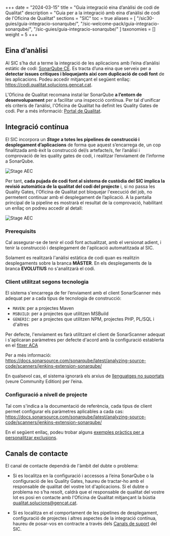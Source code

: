 +++
date = "2024-03-15"
title = "Guia integració eina d’anàlisi de codi de Qualitat"
description = "Guia per a la integració amb eina d’anàlisi de codi de l'Oficina de Qualitat"
sections = "SIC"
toc = true
aliases = [
    "/sic30-guies/guia-integracio-sonarqube/",
    "/sic-welcome-pack/guia-integracio-sonarqube/",
    "/sic-guies/guia-integracio-sonarqube/"
]
taxonomies = []
weight = 5
+++

## Eina d’anàlisi

Al SIC s’ha dut a terme la integració de les aplicacions amb l’eina d’anàlisi estàtic de codi: [SonarQube CE](https://docs.sonarqube.org/9.2/).
Es tracta d’una eina que serveix per a **detectar issues crítiques i bloquejants així com duplicació de codi font** de les aplicacions.
Podeu accedir mitjançant el següent enllaç: https://codi.qualitat.solucions.gencat.cat.

L'Oficina de Qualitat recomana instal·lar SonarQube **a l’entorn de desenvolupament** per a facilitar una inspecció contínua.
Per tal d'unificar els criteris de l’anàlisi, l'Oficina de Qualitat ha definit les Quality Gates de codi.
Per a més informació: [Portal de Qualitat](https://qualitat.solucions.gencat.cat/eines/sonarqube/).

## Integració contínua

El SIC incorpora un ***Stage* a totes les pipelines de construcció i desplegament d’aplicacions** de forma que
aquest s’encarrega de, un cop finalitzada amb èxit la construcció del/s artefacte/s,
fer l’anàlisi i comprovació de les quality gates de codi, i realitzar l’enviament de l’informe a SonarQube.

![Stage AEC](/related/sic/3.0/aec_stage.png)
<br/>

Per tant, **cada pujada de codi font al sistema de custòdia del SIC implica la revisió automàtica de la qualitat del codi del
projecte** i, si no passa les Quality Gates, l'Oficina de Qualitat pot bloquejar l'execució del job, no permetent continuar amb el
desplegament de l’aplicació. A la pantalla principal de la pipeline es mostrarà el resultat de la comprovació, habilitant un
enllaç on podreu accedir al detall:

![Stage AEC](/related/sic/3.0/link_qualitygate.png)
<br/>

### Prerequisits

Cal assegurar-se de tenir el codi font actualitzat, amb el versionat adient, i tenir la construcció i desplegament de l'aplicació
automatitzada al SIC.

Solament es realitzarà l'anàlisi estàtica de codi quan es realitzin desplegaments sobre la branca **MÀSTER**. En els desplegaments de la branca **EVOLUTIUS** no s'analitzarà el codi.

### Client utilitzat segons tecnologia

El sistema s'encarrega de fer l’enviament amb el client SonarScanner més adequat per a cada tipus de tecnologia de construcció:

- `MAVEN`: per a projectes Maven
- `MSBUILD`: per a projectes que utilitzen MSBuild
- `GENERIC`: per a projectes que utilitzen NPM, projectes PHP, PL/SQL i d'altres

Per defecte, l'enviament es farà utilitzant el client de SonarScanner adequat i s'aplicaran paràmetres per defecte d'acord amb la configuració establerta en el [fitxer ACA](/sic30-guies/fitxer-aca/)

Per a més informació:
https://docs.sonarsource.com/sonarqube/latest/analyzing-source-code/scanners/jenkins-extension-sonarqube/

En qualsevol cas, el sistema ignorarà els arxius de [llenguatges no suportats](https://docs.sonarsource.com/sonarqube/latest/analyzing-source-code/languages/overview/)
(veure Community Edition) per l’eina.

### Configuració a nivell de projecte

Tal com s'indica a la documentació de referència, cada tipus de client permet configurar els paràmetres aplicables a cada cas:
https://docs.sonarsource.com/sonarqube/latest/analyzing-source-code/scanners/jenkins-extension-sonarqube/

En el següent enllaç, podeu trobar alguns [exemples pràctics per a personalitzar exclusions](/howtos/2024-03-15-SIC-Howto-definir_exclusions_SonarQube).

## Canals de contacte
El canal de contacte dependrà de l'àmbit del dubte o problema:

- Si es localitza en la configuració i accessos a l’eina SonarQube o la configuració de les
Quality Gates, haureu de tractar-ho amb el responsable de qualitat del vostre lot d'aplicacions. Si el dubte o problema no s’ha resolt,
caldrà que el responsable de qualitat del vostre lot es posi en contacte amb l'Oficina de Qualitat mitjançant la
bústia [qualitat.solucions@gencat.cat](mailto:qualitat.solucions@gencat.cat).

- Si es localitza en el comportament de les pipelines de desplegament, configuració de projectes i altres
aspectes de la integració contínua, haureu de posar-vos en contracte a través dels
[Canals de suport](/sic/suport/#altres-dubtes-o-problem%C3%A0tiques) del SIC.